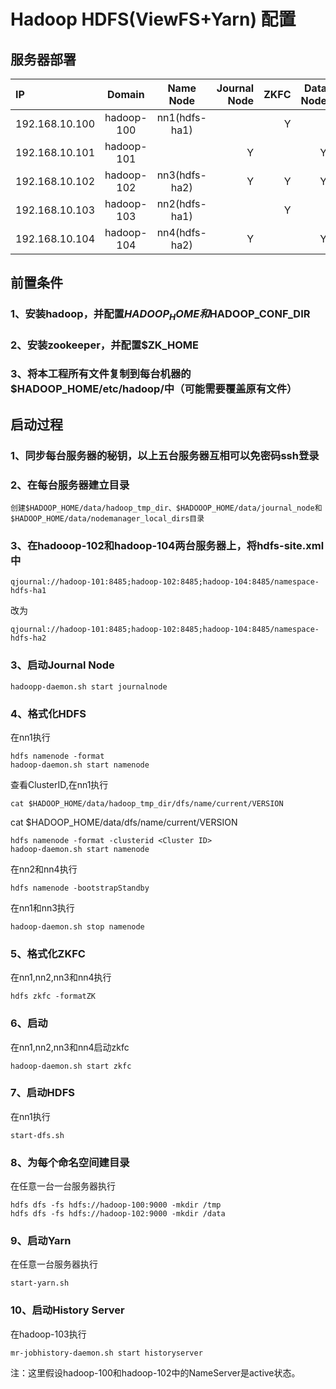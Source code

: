 # Hadoop HDFS(ViewFS+Yarn) 配置

## 服务器部署

|IP|Domain|Name Node|Journal Node|ZKFC|Data Node|zookeeper|ResourceNode|HistoryServer|
|:--|:--:|:--:|--:|--:|--:|--:|--:|--:|
|192.168.10.100|hadoop-100|nn1(hdfs-ha1)| |Y| |Y| | |
|192.168.10.101|hadoop-101|             |Y| |Y| | | |
|192.168.10.102|hadoop-102|nn3(hdfs-ha2)|Y|Y|Y| | | |
|192.168.10.103|hadoop-103|nn2(hdfs-ha1)| |Y| |Y|Y|Y|
|192.168.10.104|hadoop-104|nn4(hdfs-ha2)|Y| |Y|Y|Y| |

## 前置条件
### 1、安装hadoop，并配置$HADOOP_HOME和$HADOOP_CONF_DIR
### 2、安装zookeeper，并配置$ZK_HOME
### 3、将本工程所有文件复制到每台机器的$HADOOP_HOME/etc/hadoop/中（可能需要覆盖原有文件）

## 启动过程
### 1、同步每台服务器的秘钥，以上五台服务器互相可以免密码ssh登录

### 2、在每台服务器建立目录
    创建$HADOOP_HOME/data/hadoop_tmp_dir、$HADOOOP_HOME/data/journal_node和$HADOOP_HOME/data/nodemanager_local_dirs目录
    
### 3、在hadooop-102和hadoop-104两台服务器上，将hdfs-site.xml中

    qjournal://hadoop-101:8485;hadoop-102:8485;hadoop-104:8485/namespace-hdfs-ha1
改为

    qjournal://hadoop-101:8485;hadoop-102:8485;hadoop-104:8485/namespace-hdfs-ha2

### 3、启动Journal Node

    hadoopp-daemon.sh start journalnode
    
### 4、格式化HDFS
在nn1执行

    hdfs namenode -format
    hadoop-daemon.sh start namenode
    
查看ClusterID,在nn1执行
    
    cat $HADOOP_HOME/data/hadoop_tmp_dir/dfs/name/current/VERSION

cat $HADOOP_HOME/data/dfs/name/current/VERSION

    hdfs namenode -format -clusterid <Cluster ID>
    hadoop-daemon.sh start namenode

在nn2和nn4执行

    hdfs namenode -bootstrapStandby
    
在nn1和nn3执行

    hadoop-daemon.sh stop namenode
    
### 5、格式化ZKFC
在nn1,nn2,nn3和nn4执行

    hdfs zkfc -formatZK
    
### 6、启动
在nn1,nn2,nn3和nn4启动zkfc

    hadoop-daemon.sh start zkfc
    
### 7、启动HDFS
在nn1执行

    start-dfs.sh
    
### 8、为每个命名空间建目录
在任意一台一台服务器执行

    hdfs dfs -fs hdfs://hadoop-100:9000 -mkdir /tmp
    hdfs dfs -fs hdfs://hadoop-102:9000 -mkdir /data
    
### 9、启动Yarn
在任意一台服务器执行

    start-yarn.sh

### 10、启动History Server
在hadoop-103执行

    mr-jobhistory-daemon.sh start historyserver  
    
    
    
注：这里假设hadoop-100和hadoop-102中的NameServer是active状态。
